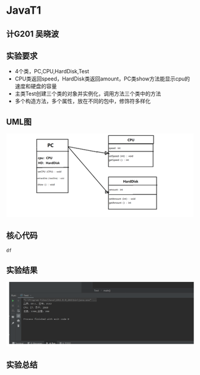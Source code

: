 # JavaT1

## 计G201 吴晓波

## 实验要求

+ 4个类，PC,CPU,HardDisk,Test
+ CPU类返回speed，HardDisk类返回amount，PC类show方法能显示cpu的速度和硬盘的容量
+ 主类Test创建三个类的对象并实例化，调用方法三个类中的方法
+ 多个构造方法，多个属性，放在不同的包中，修饰符多样化

## UML图

![](https://github.com/INHOPEKEEP/JavaT1/blob/main/picture/11.png)

## 核心代码

`df`
## 实验结果

![](https://github.com/INHOPEKEEP/JavaT1/blob/main/picture/20%20(2).png)

## 实验总结


